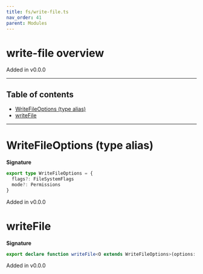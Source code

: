 ```yaml
---
title: fs/write-file.ts
nav_order: 41
parent: Modules
---
```


# write-file overview

Added in v0.0.0

---

<h2 class="text-delta">Table of contents</h2>

- [WriteFileOptions (type alias)](#writefileoptions-type-alias)
- [writeFile](#writefile)

---

# WriteFileOptions (type alias)

**Signature**

```ts
export type WriteFileOptions = {
  flags?: FileSystemFlags
  mode?: Permissions
}
```

Added in v0.0.0

# writeFile

**Signature**

```ts
export declare function writeFile<O extends WriteFileOptions>(options: O)
```

Added in v0.0.0
